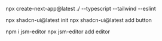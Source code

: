 
npx create-next-app@latest ./ --typescript --tailwind --eslint



npx shadcn-ui@latest init
npx shadcn-ui@latest add button

npm i jsm-editor
npx jsm-editor add editor